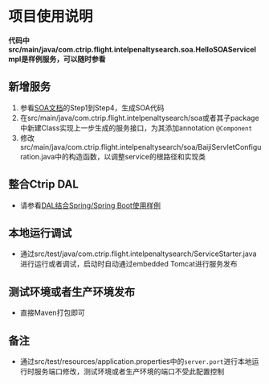 # 项目使用说明

**代码中src/main/java/com.ctrip.flight.intelpenaltysearch.soa.HelloSOAServiceImpl是样例服务，可以随时参看**

## 新增服务
1. 参看[SOA文档](http://conf.ctripcorp.com/pages/viewpage.action?pageId=61550573)的Step1到Step4，生成SOA代码
2. 在src/main/java/com.ctrip.flight.intelpenaltysearch/soa或者其子package中新建Class实现上一步生成的服务接口，为其添加annotation `@Component`
3. 修改src/main/java/com.ctrip.flight.intelpenaltysearch/soa/BaijiServletConfiguration.java中的构造函数，以调整service的根路径和实现类

## 整合Ctrip DAL
- 请参看[DAL结合Spring/Spring Boot使用样例](http://conf.ctripcorp.com/pages/viewpage.action?pageId=134867661)

## 本地运行调试
- 通过src/test/java/com.ctrip.flight.intelpenaltysearch/ServiceStarter.java进行运行或者调试，启动时自动通过embedded Tomcat进行服务发布

## 测试环境或者生产环境发布
- 直接Maven打包即可

## 备注
- 通过src/test/resources/application.properties中的`server.port`进行本地运行时服务端口修改，测试环境或者生产环境的端口不受此配置控制
